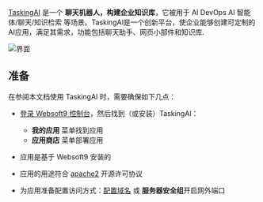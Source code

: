 [TaskingAI](https://www.tasking.ai) 是一个 **聊天机器人，构建企业知识库**，它被用于 AI DevOps AI 智能体/聊天/知识检索  等场景。TaskingAI是一个创新平台，使企业能够创建可定制的AI应用，满足其需求，功能包括聊天助手、网页小部件和知识库.


![界面](https://libs.websoft9.com/Websoft9/DocsPicture/zh/taskingai/taskingai-gui-websoft9.png)


## 准备

在参阅本文档使用 TaskingAI 时，需要确保如下几点：

- [登录 Websoft9 控制台](./login-console)，然后找到（或安装）TaskingAI：
  - **我的应用** 菜单找到应用 
  - **应用商店** 菜单部署应用

- 应用是基于 Websoft9 安装的


- 应用的用途符合 [apache2](https://opensource.org/licenses/Apache-2.0) 开源许可协议


- 为应用准备配置访问方式：[配置域名](./domain-set) 或 **服务器安全组**开启网外端口